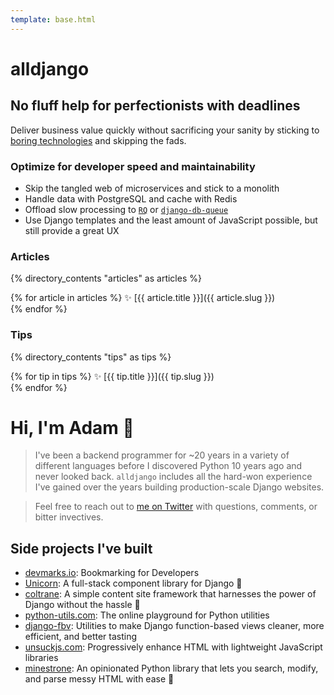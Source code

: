 ```yaml
---
template: base.html
---
```


# alldjango

## No fluff help for perfectionists with deadlines

Deliver business value quickly without sacrificing your sanity by sticking to [boring technologies](http://boringtechnology.club/) and skipping the fads.

### Optimize for developer speed and maintainability

- Skip the tangled web of microservices and stick to a monolith
- Handle data with PostgreSQL and cache with Redis
- Offload slow processing to [`RQ`](https://github.com/rq/django-rq) or [`django-db-queue`](https://github.com/dabapps/django-db-queue)
- Use Django templates and the least amount of JavaScript possible, but still provide a great UX

### Articles

{% directory_contents "articles" as articles %}

{% for article in articles %}
✨ [{{ article.title }}]({{ article.slug }})<br/>
{% endfor %}

### Tips

{% directory_contents "tips" as tips %}

{% for tip in tips %}
✨ [{{ tip.title }}]({{ tip.slug }})<br/>
{% endfor %}

# Hi, I'm Adam 👋

> I've been a backend programmer for ~20 years in a variety of different languages before I discovered Python 10 years ago and never looked back. `alldjango` includes all the hard-won experience I've gained over the years building production-scale Django websites.

> Feel free to reach out to [me on Twitter](https://twitter.com/adamghill) with questions, comments, or bitter invectives.

## Side projects I've built

- [devmarks.io](https://devmarks.io/): Bookmarking for Developers
- [Unicorn](https://www.django-unicorn.com): A full-stack component library for Django 🦄
- [coltrane](https://coltrane.readthedocs.io/): A simple content site framework that harnesses the power of Django without the hassle 🎵
- [python-utils.com](https://www.python-utils.com/): The online playground for Python utilities
- [django-fbv](https://django-fbv.readthedocs.io/): Utilities to make Django function-based views cleaner, more efficient, and better tasting
- [unsuckjs.com](https://unsuckjs.com/): Progressively enhance HTML with lightweight JavaScript libraries
- [minestrone](https://minestrone.readthedocs.io/): An opinionated Python library that lets you search, modify, and parse messy HTML with ease 🥫
